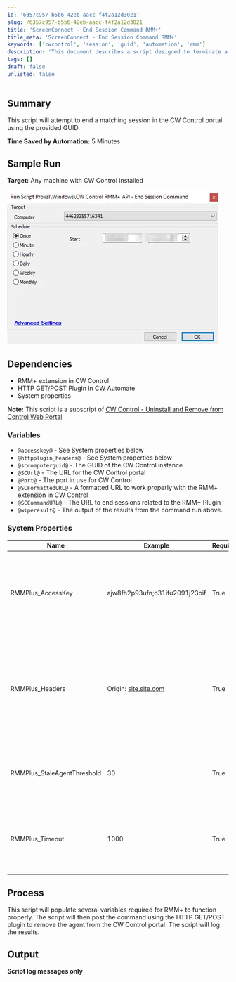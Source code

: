```yaml
---
id: '6357c957-b5b6-42eb-aacc-f4f2a12d3021'
slug: /6357c957-b5b6-42eb-aacc-f4f2a12d3021
title: 'ScreenConnect - End Session Command RMM+'
title_meta: 'ScreenConnect - End Session Command RMM+'
keywords: ['cwcontrol', 'session', 'guid', 'automation', 'rmm']
description: 'This document describes a script designed to terminate a matching session in the CW Control portal using the provided GUID. The script outlines the necessary dependencies, system properties, and the overall process for executing the command, including logging the results for review.'
tags: []
draft: false
unlisted: false
---
```


## Summary

This script will attempt to end a matching session in the CW Control portal using the provided GUID.

**Time Saved by Automation:** 5 Minutes

## Sample Run

**Target:** Any machine with CW Control installed

![Sample Run](../../../static/img/docs/6357c957-b5b6-42eb-aacc-f4f2a12d3021/image_1.webp)

## Dependencies

- RMM+ extension in CW Control
- HTTP GET/POST Plugin in CW Automate
- System properties

**Note:** This script is a subscript of [CW Control - Uninstall and Remove from Control Web Portal](/docs/d69c20e1-e605-4cf9-bf35-bbe4c74f134f)

### Variables

- `@accesskey@` - See System properties below
- `@httpplugin_headers@` - See System properties below
- `@sccomputerguid@` - The GUID of the CW Control instance
- `@SCUrl@` - The URL for the CW Control portal
- `@Port@` - The port in use for CW Control
- `@SCFormattedURL@` - A formatted URL to work properly with the RMM+ extension in CW Control
- `@SCCommandURL@` - The URL to end sessions related to the RMM+ Plugin
- `@wiperesult@` - The output of the results from the command run above.

### System Properties

| Name                         | Example                               | Required | Description                                                                                                   |
|------------------------------|---------------------------------------|----------|---------------------------------------------------------------------------------------------------------------|
| RMMPlus_AccessKey           | ajw8fh2p93ufn;o31ifu2091j23oif      | True     | This is the key set up in the CW Control RMM+ Plugin so Automate can reach out to gain access to the API.    |
| RMMPlus_Headers             | Origin: [site.site.com](http://site.site.com/) | True     | This is the URL (without http/https) for the CW Control server. This value needs to match the value in the RMM+ Plugin configuration in CW Control. |
| RMMPlus_StaleAgentThreshold  | 30                                    | True     | The number of days to indicate what a "stale" agent is to the scripts. 30 is the default.                   |
| RMMPlus_Timeout             | 1000                                  | True     | The default timeout for commands run via RMM+ through Automate. 1000 is the default.                       |

## Process

This script will populate several variables required for RMM+ to function properly. The script will then post the command using the HTTP GET/POST plugin to remove the agent from the CW Control portal. The script will log the results.

## Output

**Script log messages only**
